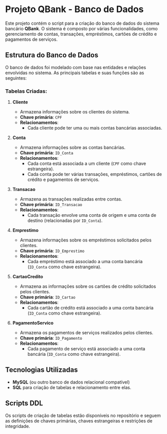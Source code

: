 # Projeto QBank - Banco de Dados

Este projeto contém o script para a criação do banco de dados do sistema bancário **QBank**. O sistema é composto por várias funcionalidades, como gerenciamento de contas, transações, empréstimos, cartões de crédito e pagamentos de serviços.

## Estrutura do Banco de Dados

O banco de dados foi modelado com base nas entidades e relações envolvidas no sistema. As principais tabelas e suas funções são as seguintes:

### Tabelas Criadas:

1. **Cliente**
   - Armazena informações sobre os clientes do sistema.
   - **Chave primária**: `CPF`
   - **Relacionamentos**:
     - Cada cliente pode ter uma ou mais contas bancárias associadas.

2. **Conta**
   - Armazena informações sobre as contas bancárias.
   - **Chave primária**: `ID_Conta`
   - **Relacionamentos**:
     - Cada conta está associada a um cliente (`CPF` como chave estrangeira).
     - Cada conta pode ter várias transações, empréstimos, cartões de crédito e pagamentos de serviços.

3. **Transacao**
   - Armazena as transações realizadas entre contas.
   - **Chave primária**: `ID_Transacao`
   - **Relacionamentos**:
     - Cada transação envolve uma conta de origem e uma conta de destino (relacionadas por `ID_Conta`).

4. **Emprestimo**
   - Armazena informações sobre os empréstimos solicitados pelos clientes.
   - **Chave primária**: `ID_Emprestimo`
   - **Relacionamentos**:
     - Cada empréstimo está associado a uma conta bancária (`ID_Conta` como chave estrangeira).

5. **CartaoCredito**
   - Armazena as informações sobre os cartões de crédito solicitados pelos clientes.
   - **Chave primária**: `ID_Cartao`
   - **Relacionamentos**:
     - Cada cartão de crédito está associado a uma conta bancária (`ID_Conta` como chave estrangeira).

6. **PagamentoServico**
   - Armazena os pagamentos de serviços realizados pelos clientes.
   - **Chave primária**: `ID_Pagamento`
   - **Relacionamentos**:
     - Cada pagamento de serviço está associado a uma conta bancária (`ID_Conta` como chave estrangeira).

## Tecnologias Utilizadas

- **MySQL** (ou outro banco de dados relacional compatível)
- **SQL** para criação de tabelas e relacionamento entre elas.

## Scripts DDL

Os scripts de criação de tabelas estão disponíveis no repositório e seguem as definições de chaves primárias, chaves estrangeiras e restrições de integridade.
